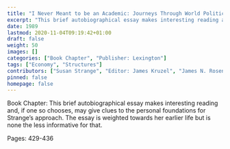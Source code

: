 ```yaml
---
title: "I Never Meant to be an Academic: Journeys Through World Politics: Autobiographical Reflections of Thirty-four Academic Travellers "
excerpt: "This brief autobiographical essay makes interesting reading and, if one so chooses, may give clues to the personal foundations for Strange’s approach. The essay is weighted towards her earlier life but is none the less informative for that."
date: 1989
lastmod: 2020-11-04T09:19:42+01:00
draft: false
weight: 50
images: []
categories: ["Book Chapter", "Publisher: Lexington"]
tags: ["Economy", "Structures"]
contributors: ["Susan Strange", "Editor: James Kruzel", "James N. Roseneau"]
pinned: false
homepage: false
---
```


Book Chapter: This brief autobiographical essay makes interesting reading and, if one so chooses, may give clues to the personal foundations for Strange’s approach. The essay is weighted towards her earlier life but is none the less informative for that.

Pages: 429-436